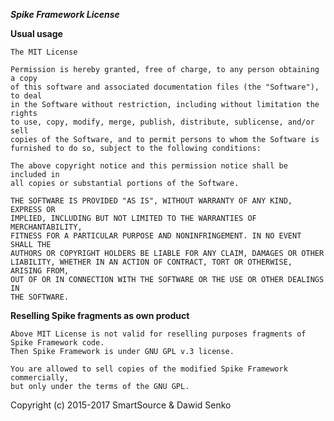 _**Spike Framework License**_
           
**Usual usage**
                
    The MIT License
               
    Permission is hereby granted, free of charge, to any person obtaining a copy
    of this software and associated documentation files (the "Software"), to deal
    in the Software without restriction, including without limitation the rights
    to use, copy, modify, merge, publish, distribute, sublicense, and/or sell
    copies of the Software, and to permit persons to whom the Software is
    furnished to do so, subject to the following conditions:
              
    The above copyright notice and this permission notice shall be included in
    all copies or substantial portions of the Software.
               
    THE SOFTWARE IS PROVIDED "AS IS", WITHOUT WARRANTY OF ANY KIND, EXPRESS OR
    IMPLIED, INCLUDING BUT NOT LIMITED TO THE WARRANTIES OF MERCHANTABILITY,
    FITNESS FOR A PARTICULAR PURPOSE AND NONINFRINGEMENT. IN NO EVENT SHALL THE
    AUTHORS OR COPYRIGHT HOLDERS BE LIABLE FOR ANY CLAIM, DAMAGES OR OTHER
    LIABILITY, WHETHER IN AN ACTION OF CONTRACT, TORT OR OTHERWISE, ARISING FROM,
    OUT OF OR IN CONNECTION WITH THE SOFTWARE OR THE USE OR OTHER DEALINGS IN
    THE SOFTWARE.
                
                
**Reselling Spike fragments as own product**
                
    Above MIT License is not valid for reselling purposes fragments of Spike Framework code.
    Then Spike Framework is under GNU GPL v.3 license.
              
    You are allowed to sell copies of the modified Spike Framework commercially, 
    but only under the terms of the GNU GPL.
               
               
Copyright (c) 2015-2017 SmartSource & Dawid Senko
               